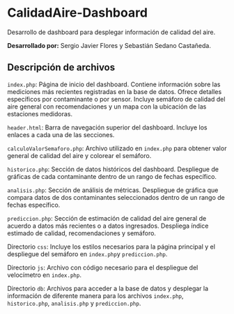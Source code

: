 # CalidadAire-Dashboard
Desarrollo de dashboard para desplegar información de calidad del aire.

**Desarrollado por:** Sergio Javier Flores y Sebastián Sedano Castañeda.
## Descripción de archivos
`index.php`:
	 Página de inicio del dashboard. Contiene información sobre las mediciones más recientes registradas en la base de datos. Ofrece detalles específicos por contaminante o por sensor. 
	 Incluye semáforo de calidad del aire general con recomendaciones y un mapa con la ubicación de las estaciones medidoras.

`header.html`:
	Barra de navegación superior del dashboard. Incluye los enlaces a cada una de las secciones.

`calculoValorSemaforo.php`:
	Archivo utilizado en `index.php` para obtener valor general de calidad del aire y colorear el semáforo.

`historico.php`:
	Sección de datos históricos del dashboard. Despliegue de gráficas de cada contaminante dentro de un rango de fechas específico.

`analisis.php`:
	Sección de análisis de métricas. Despliegue de gráfica que compara datos de dos contaminantes seleccionados dentro de un rango de fechas específico.

`prediccion.php`:
	Sección de estimación de calidad del aire general de acuerdo a datos más recientes o a datos ingresados. Despliega índice estimado de calidad, recomendaciones y semáforo.

Directorio `css`:
	Incluye los estilos necesarios para la página principal y el despliegue del semáforo en `index.php`y `prediccion.php`.

Directorio `js`:
	Archivo con código necesario para el despliegue del velocímetro en `index.php`.

Directorio `db`:
	Archivos para acceder a la base de datos y desplegar la información de diferente manera para los archivos `index.php`, `historico.php`, `analisis.php` y `prediccion.php`.


